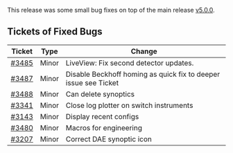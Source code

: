 This release was some small bug fixes on top of the main release [v5.0.0](https://github.com/ISISComputingGroup/IBEX/wiki/Release-Notes-v5.0.0).

## Tickets of Fixed Bugs

| Ticket | Type  | Change |
| ------ | ------| ------------- |
| [#3485](https://github.com/ISISComputingGroup/IBEX/issues/3485) | Minor | LiveView: Fix second detector updates. |
| [#3487](https://github.com/ISISComputingGroup/IBEX/issues/3487) | Minor | Disable Beckhoff homing as quick fix to deeper issue see Ticket |
| [#3488](https://github.com/ISISComputingGroup/IBEX/issues/3488) | Minor | Can delete synoptics |
| [#3341](https://github.com/ISISComputingGroup/IBEX/issues/3341) | Minor | Close log plotter on switch instruments |
| [#3143](https://github.com/ISISComputingGroup/IBEX/issues/3143) | Minor | Display recent configs |
| [#3480](https://github.com/ISISComputingGroup/IBEX/issues/3480) | Minor | Macros for engineering |
| [#3207](https://github.com/ISISComputingGroup/IBEX/issues/3207) | Minor | Correct DAE synoptic icon |
